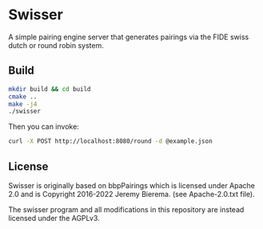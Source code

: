 # Swisser

A simple pairing engine server that generates pairings via the FIDE swiss dutch or round robin system.

## Build

```bash
mkdir build && cd build
cmake ..
make -j4
./swisser
```

Then you can invoke:

```bash
curl -X POST http://localhost:8080/round -d @example.json
```

## License

Swisser is originally based on bbpPairings which is licensed under Apache 2.0 and is Copyright 2016-2022 Jeremy Bierema. (see Apache-2.0.txt file).

The swisser program and all modifications in this repository are instead licensed under the AGPLv3.
